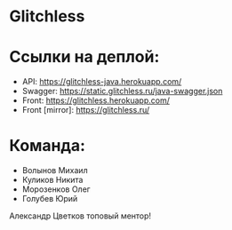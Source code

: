 # Glitchless
# Ссылки на деплой:
- API: https://glitchless-java.herokuapp.com/
- Swagger: https://static.glitchless.ru/java-swagger.json
- Front: https://glitchless.herokuapp.com/
- Front [mirror]: https://glitchless.ru/

# Команда:
- Волынов Михаил
- Куликов Никита
- Морозенков Олег
- Голубев Юрий

Александр Цветков топовый ментор!
